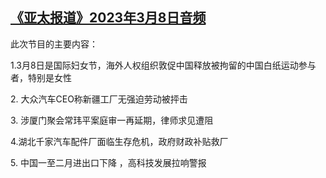 <!--1678309635000-->
[《亚太报道》2023年3月8日音频](https://www.rfa.org/mandarin/yataibaodao/apr-audio/yp-03082023095109.html)
------

<p>此次节目的主要内容：</p><p>1.3月8日是国际妇女节，海外人权组织敦促中国释放被拘留的中国白纸运动参与者，特别是女性</p><p>2. 大众汽车CEO称新疆工厂无强迫劳动被抨击</p><p>3. 涉厦门聚会常玮平案庭审一再延期，律师求见遭阻</p><p>4.湖北千家汽车配件厂面临生存危机，政府财政补贴救厂</p><p>5. 中国一至二月进出口下降 ，高科技发展拉响警报</p>
